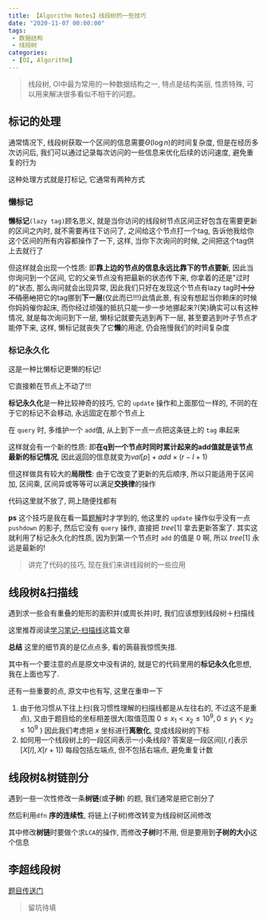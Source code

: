 ```yaml
---
title: 【Algorithm Notes】线段树的一些技巧
date: "2020-11-07 00:00:00"
tags:
 - 数据结构
 - 线段树
categories:
 - [OI, Algorithm]
---
```


> 线段树, OI中最为常用的一种数据结构之一, 特点是结构美丽, 性质特殊, 可以用来解决很多看似不相干的问题。

<!--more-->

## 标记的处理

通常情况下, 线段树获取一个区间的信息需要$\Theta{(\log n)}$的时间复杂度, 但是在经历多次访问后, 我们可以通过记录每次访问的一些信息来优化后续的访问速度, 避免重复的行为

这种处理方式就是打标记, 它通常有两种方式

### 懒标记

**懒标记**$\texttt{(lazy tag)}$顾名思义, 就是当你访问的线段树节点区间正好包含在需要更新的区间之内时, 就不需要再往下访问了, 之间给这个节点打一个tag, 告诉他我给你这个区间的所有内容都操作了一下, 这样, 当你下次询问的时候, 之间把这个tag供上去就行了

但这样就会出现一个性质: 即**靠上边的节点的信息永远比靠下的节点要新**, 因此当你询问到一个区间, 它的父亲节点没有把最新的状态传下来, 你拿着的还是"过时的"状态, 那么询问就会出现异常, 因此我们只好在发现这个节点有lazy tag时~~十分不情愿地~~把它的tag挪到**下一层**(仅此而已!!!)此情此景, 有没有想起当你赖床的时候你妈妈催你起床, 而你经过顽强的抵抗只能一步一步地挪起来?(笑)确实可以有这种情况, 就是每次询问到下一层, 懒标记就要先逃到再下一层, 甚至要逃到叶子节点才能停下来, 这样, 懒标记就丧失了它**懒**的用途, 仍会拖慢我们的时间复杂度

### 标记永久化

这是一种比懒标记更懒的标记!

它直接赖在节点上不动了!!!

**标记永久化**是一种比较神奇的技巧, 它的 `update` 操作和上面那位一样的, 不同的在于它的标记不会移动, 永远固定在那个节点上

在 `query` 时, 多维护一个 `add`值, 从上到下一点一点把这条链上的 `tag` 串起来

这样就会有一个新的性质: 即**在q到一个节点时同时累计起来的add值就是该节点最新的标记情况**, 因此返回的信息就变为$val[p] + add \times (r - l + 1)$


但这样做具有较大的**局限性**: 由于它改变了更新的先后顺序, 所以只能适用于区间加, 区间乘, 区间异或等等可以满足**交换律**的操作


代码这里就不放了, 网上随便找都有

**ps** 这个技巧是我在看一篇[题解](https://ncc79601.blog.luogu.org/scan-line)时才学到的, 他这里的 `update` 操作似乎没有一点 `pushdown` 的影子, 然后它没有 $\texttt{query}$ 操作, 直接把 $tree[1]$ 拿去更新答案了. 其实这就利用了标记永久化的性质, 因为到第一个节点时 $\texttt{add}$ 的值是 $0$ 啊, 所以 $tree[1]$ 永远是最新的!

> 讲完了代码的技巧, 现在我们来讲线段树的一些应用

## 线段树&扫描线

遇到求一些会有重叠的矩形的面积并(或周长并)时, 我们应该想到线段树＋扫描线

这里推荐阅读[学习笔记-扫描线](https://ncc79601.blog.luogu.org/scan-line)这篇文章

**总结** 这里的细节真的是亿点点多, 看的蒟蒻我惊慌失措.

其中有一个要注意的点是原文中没有讲的, 就是它的代码里用的**标记永久化**思想, 我在上面也写了.

还有一些重要的点, 原文中也有写, 这里在重申一下

1. 由于他习惯从下往上扫(我习惯性理解的扫描线都是从左往右的, 不过这不是重点), 又由于题目给的坐标相差很大(取值范围 $0\leq x_1<x_2\leq10^9,0\leq y_1<y_2\leq10^9$ ) 因此我们考虑把 $x$ 坐标进行**离散化**, 变成线段树的下标
2. 如何用一个线段树上的一段区间表示一小条线段? 答案是一段区间$[l, r]$表示 $[X[l], X[r + 1])$ 每段包括左端点, 但不包括右端点, 避免重复计数


## 线段树&树链剖分

遇到一些一次性修改一条**树链**(或**子树**) 的题, 我们通常是把它剖分了

然后利用$\texttt{dfn}$ **序的连续性**, 将链上(子树)修改转变为线段树区间修改

其中修改**树链**时要做个求$\texttt{LCA}$的操作, 而修改**子树**时不用, 但是要用到**子树的大小**这个信息

## 李超线段树

[题目传送门](https://www.luogu.com.cn/problem/P4097)

> 留坑待填
